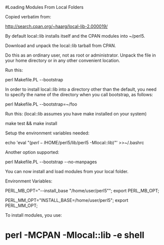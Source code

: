 #Loading Modules From Local Folders

Copied verbatim from:

<a href="http://search.cpan.org/~haarg/local-lib-2.000019/">http://search.cpan.org/~haarg/local-lib-2.000019/</a>



By default local::lib installs itself and the CPAN modules into ~/perl5.



Download and unpack the local::lib tarball from CPAN.

Do this as an ordinary user, not as root or administrator. Unpack the file in your home directory or in any other convenient location.

Run this: 

 perl Makefile.PL --bootstrap



In order to install local::lib into a directory other than the default, you need to specify the name of the directory when you call bootstrap, as follows:

 perl Makefile.PL --bootstrap=~/foo



Run this: (local::lib assumes you have make installed on your system)

 make test && make install





Setup the environment variables needed:

 echo 'eval "$(perl -I$HOME/perl5/lib/perl5 -Mlocal::lib)"' >>~/.bashrc



Another option supported:

 perl Makefile.PL --bootstrap --no-manpages



You can now install and load modules from your local folder.



Environment Variables:

 PERL_MB_OPT="--install_base \"/home/user/perl5\""; export PERL_MB_OPT;

 PERL_MM_OPT="INSTALL_BASE=/home/user/perl5"; export PERL_MM_OPT;



To install modules, you use:

 # perl -MCPAN -Mlocal::lib -e shell
